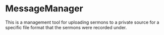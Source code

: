 # MessageManager

This is a management tool for uploading sermons to a private source for a specific file format that the sermons were recorded under.
